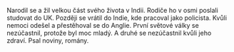 Narodil se a žil velkou část svého života v Indii. Rodiče ho v osmi poslali studovat do UK. Později se vrátil do Indie, kde pracoval jako policista. Kvůli nemoci odešel a přestěhoval se do Anglie. První světové války se nezúčastnil, protože byl moc mladý. A druhé se nezúčastnil kvůli jeho zdraví. Psal noviny, romány.